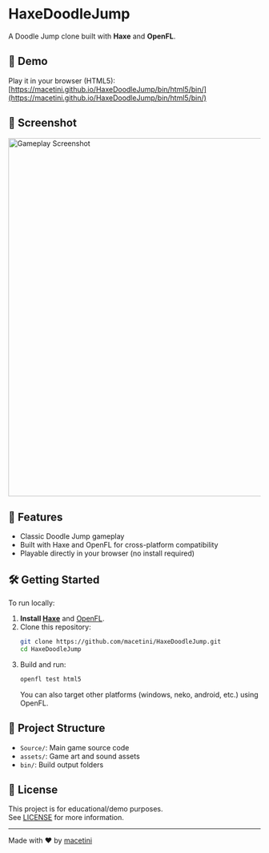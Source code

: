 # HaxeDoodleJump

A Doodle Jump clone built with **Haxe** and **OpenFL**.

## 🚀 Demo

Play it in your browser (HTML5):  
[https://macetini.github.io/HaxeDoodleJump/bin/html5/bin/](https://macetini.github.io/HaxeDoodleJump/bin/html5/bin/)

## 📸 Screenshot

<img width="540" height="715" alt="Gameplay Screenshot" src="https://github.com/user-attachments/assets/20ac2e39-6b1b-45a9-86e9-01abf70e7a5d" />

## 🧩 Features

- Classic Doodle Jump gameplay
- Built with Haxe and OpenFL for cross-platform compatibility
- Playable directly in your browser (no install required)

## 🛠️ Getting Started

To run locally:

1. **Install [Haxe](https://haxe.org/download/)** and [OpenFL](https://www.openfl.org/download/).
2. Clone this repository:
    ```sh
    git clone https://github.com/macetini/HaxeDoodleJump.git
    cd HaxeDoodleJump
    ```
3. Build and run:
    ```sh
    openfl test html5
    ```
   You can also target other platforms (windows, neko, android, etc.) using OpenFL.

## 📂 Project Structure

- `Source/`: Main game source code
- `assets/`: Game art and sound assets
- `bin/`: Build output folders

## 📄 License

This project is for educational/demo purposes.  
See [LICENSE](LICENSE) for more information.

---

Made with ❤️ by [macetini](https://github.com/macetini)

